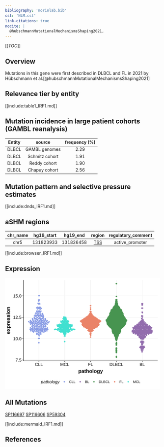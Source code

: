 ```yaml
---
bibliography: 'morinlab.bib'
csl: 'NLM.csl'
link-citations: true
nocite: |
  @hubschmannMutationalMechanismsShaping2021, 
---
```

[[_TOC_]]

## Overview

Mutations in this gene were first described in DLBCL and FL in 2021 by Hübschmann et al.[@hubschmannMutationalMechanismsShaping2021]


## Relevance tier by entity

[[include:table1_IRF1.md]]

## Mutation incidence in large patient cohorts (GAMBL reanalysis)

|Entity|source        |frequency (%)|
|:------:|:--------------:|:-------------:|
|DLBCL |GAMBL genomes |2.29         |
|DLBCL |Schmitz cohort|1.91         |
|DLBCL |Reddy cohort  |1.90         |
|DLBCL |Chapuy cohort |2.56         |

## Mutation pattern and selective pressure estimates

[[include:dnds_IRF1.md]]

## aSHM regions

|chr_name|hg19_start|hg19_end |region                                                                                     |regulatory_comment|
|:--------:|:----------:|:---------:|:-------------------------------------------------------------------------------------------:|:------------------:|
|chr5    |131823933 |131826458|[TSS](https://genome.ucsc.edu/s/rdmorin/GAMBL%20hg19?position=chr5%3A131823933%2D131826458)|active_promoter   |


[[include:browser_IRF1.md]]

## Expression
![](images/gene_expression/IRF1_by_pathology.svg)


## All Mutations

[SP116697](https://www.bcgsc.ca/downloads/morinlab/GAMBL/MALY/SP116697.html)
[SP116606](https://www.bcgsc.ca/downloads/morinlab/GAMBL/MALY/SP116606.html)
[SP59304](https://www.bcgsc.ca/downloads/morinlab/GAMBL/MALY/SP59304.html)

[[include:mermaid_IRF1.md]]

## References


<!-- ORIGIN: hubschmannMutationalMechanismsShaping2021b -->
<!-- DLBCL: hubschmannMutationalMechanismsShaping2021b -->
